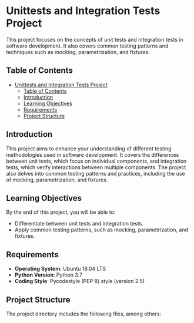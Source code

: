 # Unittests and Integration Tests Project

This project focuses on the concepts of unit tests and integration tests in software development. It also covers common testing patterns and techniques such as mocking, parametrization, and fixtures.

## Table of Contents

- [Unittests and Integration Tests Project](#unittests-and-integration-tests-project)
  - [Table of Contents](#table-of-contents)
  - [Introduction](#introduction)
  - [Learning Objectives](#learning-objectives)
  - [Requirements](#requirements)
  - [Project Structure](#project-structure)

## Introduction

This project aims to enhance your understanding of different testing methodologies used in software development. It covers the differences between unit tests, which focus on individual components, and integration tests, which verify interactions between multiple components. The project also delves into common testing patterns and practices, including the use of mocking, parametrization, and fixtures.

## Learning Objectives

By the end of this project, you will be able to:

- Differentiate between unit tests and integration tests.
- Apply common testing patterns, such as mocking, parametrization, and fixtures.

## Requirements

- **Operating System**: Ubuntu 18.04 LTS
- **Python Version**: Python 3.7
- **Coding Style**: Pycodestyle (PEP 8) style (version 2.5)

## Project Structure

The project directory includes the following files, among others:

